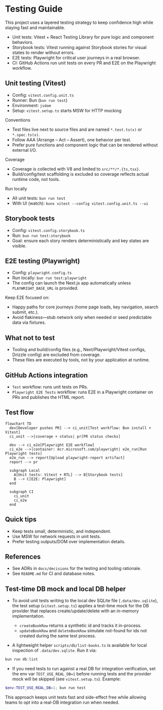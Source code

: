 # Testing Guide

This project uses a layered testing strategy to keep confidence high while staying fast and maintainable.

- Unit tests: Vitest + React Testing Library for pure logic and component behaviors.
- Storybook tests: Vitest running against Storybook stories for visual states to render without errors.
- E2E tests: Playwright for critical user journeys in a real browser.
- CI: GitHub Actions run unit tests on every PR and E2E on the Playwright workflow.

## Unit testing (Vitest)

- Config: `vitest.config.unit.ts`
- Runner: Bun (`bun run test`)
- Environment: `jsdom`
- Setup: `vitest.setup.ts` starts MSW for HTTP mocking

Conventions
- Test files live next to source files and are named `*.test.ts(x)` or `*.spec.ts(x)`.
- Follow AAA (Arrange – Act – Assert), one behavior per test.
- Prefer pure functions and component logic that can be rendered without external I/O.

Coverage
- Coverage is collected with V8 and limited to `src/**/*.{ts,tsx}`.
- Build/config/test scaffolding is excluded so coverage reflects actual runtime code, not tools.

Run locally
- All unit tests: `bun run test`
- With UI (watch): `bunx vitest --config vitest.config.unit.ts --ui`

## Storybook tests

- Config: `vitest.config.storybook.ts`
- Run: `bun run test:storybook`
- Goal: ensure each story renders deterministically and key states are visible.

## E2E testing (Playwright)

- Config: `playwright.config.ts`
- Run locally: `bun run test:playwright`
- The config can launch the Next.js app automatically unless `PLAYWRIGHT_BASE_URL` is provided.

Keep E2E focused on:
- Happy paths for core journeys (home page loads, key navigation, search submit, etc.).
- Avoid flakiness—stub network only when needed or seed predictable data via fixtures.

## What not to test

- Tooling and build/config files (e.g., Next/Playwright/Vitest configs, Drizzle config) are excluded from coverage.
- These files are executed by tools, not by your application at runtime.

## GitHub Actions integration

- `Test` workflow: runs unit tests on PRs.
- `Playwright E2E Tests` workflow: runs E2E in a Playwright container on PRs and publishes the HTML report.

## Test flow

```mermaid
flowchart TD
  dev[Developer pushes PR] --> ci_unit[Test workflow: Bun install + Vitest]
  ci_unit -->|coverage + status| pr[PR status checks]

  dev --> ci_e2e[Playwright E2E workflow]
  ci_e2e -->|container: mcr.microsoft.com/playwright| e2e_run[Run Playwright tests]
  e2e_run --> report[Upload playwright-report artifact]
  report --> pr

  subgraph Local
    A[Unit tests: Vitest + RTL] --> B[Storybook tests]
    B --> C[E2E: Playwright]
  end

  subgraph CI
    ci_unit
    ci_e2e
  end
```

## Quick tips

- Keep tests small, deterministic, and independent.
- Use MSW for network requests in unit tests.
- Prefer testing outputs/DOM over implementation details.

## References

- See ADRs in `docs/decisions` for the testing and tooling rationale.
- See `README.md` for CI and database notes.

## Test-time DB mock and local DB helper

- To avoid unit tests writing to the local dev SQLite file (`.data/dev.sqlite`), the test setup (`vitest.setup.ts`) applies a test-time mock for the DB provider that replaces create/update/delete with an in-memory implementation.
  - `createBookRow` returns a synthetic id and tracks it in-process.
  - `updateBookRow` and `deleteBookRow` simulate not-found for ids not created during the same test process.

- A lightweight helper `scripts/db/list-books.ts` is available for local inspection of `.data/dev.sqlite`. Run it via:

```powershell
bun run db:list
```

- If you need tests to run against a real DB for integration verification, set the env var `TEST_USE_REAL_DB=1` before running tests and the provider mock will be skipped (see `vitest.setup.ts`). Example:

```powershell
$env:TEST_USE_REAL_DB=1; bun run test
```

This approach keeps unit tests fast and side-effect free while allowing teams to opt into a real-DB integration run when needed.
